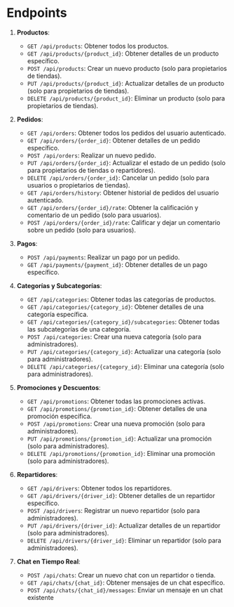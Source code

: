 # Endpoints

1. **Productos**:

   - `GET /api/products`: Obtener todos los productos.
   - `GET /api/products/{product_id}`: Obtener detalles de un producto específico.
   - `POST /api/products`: Crear un nuevo producto (solo para propietarios de tiendas).
   - `PUT /api/products/{product_id}`: Actualizar detalles de un producto (solo para propietarios de tiendas).
   - `DELETE /api/products/{product_id}`: Eliminar un producto (solo para propietarios de tiendas).

2. **Pedidos**:

   - `GET /api/orders`: Obtener todos los pedidos del usuario autenticado.
   - `GET /api/orders/{order_id}`: Obtener detalles de un pedido específico.
   - `POST /api/orders`: Realizar un nuevo pedido.
   - `PUT /api/orders/{order_id}`: Actualizar el estado de un pedido (solo para propietarios de tiendas o repartidores).
   - `DELETE /api/orders/{order_id}`: Cancelar un pedido (solo para usuarios o propietarios de tiendas).
   - `GET /api/orders/history`: Obtener historial de pedidos del usuario autenticado.
   - `GET /api/orders/{order_id}/rate`: Obtener la calificación y comentario de un pedido (solo para usuarios).
   - `POST /api/orders/{order_id}/rate`: Calificar y dejar un comentario sobre un pedido (solo para usuarios).

3. **Pagos**:

   - `POST /api/payments`: Realizar un pago por un pedido.
   - `GET /api/payments/{payment_id}`: Obtener detalles de un pago específico.

4. **Categorías y Subcategorías**:

   - `GET /api/categories`: Obtener todas las categorías de productos.
   - `GET /api/categories/{category_id}`: Obtener detalles de una categoría específica.
   - `GET /api/categories/{category_id}/subcategories`: Obtener todas las subcategorías de una categoría.
   - `POST /api/categories`: Crear una nueva categoría (solo para administradores).
   - `PUT /api/categories/{category_id}`: Actualizar una categoría (solo para administradores).
   - `DELETE /api/categories/{category_id}`: Eliminar una categoría (solo para administradores).

5. **Promociones y Descuentos**:

   - `GET /api/promotions`: Obtener todas las promociones activas.
   - `GET /api/promotions/{promotion_id}`: Obtener detalles de una promoción específica.
   - `POST /api/promotions`: Crear una nueva promoción (solo para administradores).
   - `PUT /api/promotions/{promotion_id}`: Actualizar una promoción (solo para administradores).
   - `DELETE /api/promotions/{promotion_id}`: Eliminar una promoción (solo para administradores).

6. **Repartidores**:

   - `GET /api/drivers`: Obtener todos los repartidores.
   - `GET /api/drivers/{driver_id}`: Obtener detalles de un repartidor específico.
   - `POST /api/drivers`: Registrar un nuevo repartidor (solo para administradores).
   - `PUT /api/drivers/{driver_id}`: Actualizar detalles de un repartidor (solo para administradores).
   - `DELETE /api/drivers/{driver_id}`: Eliminar un repartidor (solo para administradores).

7. **Chat en Tiempo Real**:

   - `POST /api/chats`: Crear un nuevo chat con un repartidor o tienda.
   - `GET /api/chats/{chat_id}`: Obtener mensajes de un chat específico.
   - `POST /api/chats/{chat_id}/messages`: Enviar un mensaje en un chat existente
